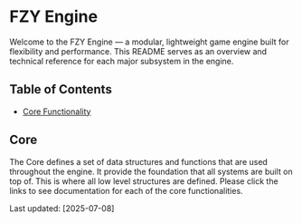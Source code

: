 # FZY Engine
Welcome to the FZY Engine — a modular, lightweight game engine built for flexibility and performance. This README serves as an overview and technical reference for each major subsystem in the engine.

## Table of Contents
- [Core Functionality](#core)

## Core
The Core defines a set of data structures and functions that are used throughout the engine.  It provide the foundation that all systems
are built on top of.  This is where all low level structures are defined.  Please click the links to see documentation for each of the
core functionalities.


Last updated:  [2025-07-08]
